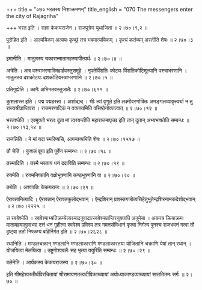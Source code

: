 +++
title = "०७० भरतस्य निशाक्रमणम्"
title_english = "070 The messengers enter the city of Rajagriha"

+++
भरत इति । राज्ञा केकयराजेन । राजपुत्रेण युधाजिता  ॥  २।७०।१,२  ॥   

  

पुरोहित इति । आत्ययिकम् अत्ययः कृच्छ्रं तत्र भवमात्ययिकम् । कृत्यं कर्तव्यम् अस्तीति शेषः  ॥  २।७०।३  ॥   

  

इमानीति । मातुलस्य चकारान्मातामहस्यापीत्यर्थः  ॥  २।७०।४  ॥   

  

अत्रेति । अत्र वस्त्राभरणादिमहार्हवस्तुसमूहे । नृपतेर्विंशतिः कोट्यः र्विशतिकोटिमूल्यानि वस्त्राभरणानि । मातुलस्य दशकोटयः दशकोटिवस्त्राभरणानि  ॥  २।७०।५  ॥   

  

प्रतिगृह्येति । कामैः अभिमतवस्तुजातैः  ॥  २।७०।६११  ॥   

  

कुशलास्त इति । पद्म पद्महस्ता । अर्शाद्यच् । श्रीः त्वां वृणुते इति लक्ष्मीवरणोक्तिः अमङ्गलव्यावृत्त्यर्था न तु राज्यश्रीप्राप्तिपरा । राजमरणादिकं न वक्तव्यमिति वसिष्ठेनोक्तत्वात्  ॥  २।७०।१२  ॥   

  

भरतश्चेति । एवमुक्तो भरतः दूता मां त्वरयन्तीति महाराजमापृच्छ इति तान् दूतान् अभ्यभाषतेति सम्बन्धः  ॥  २।७०।१३,१४  ॥   

  

राजन्निति । मे मां यदा स्मरिष्यसि, आगन्तव्यमिति शेषः  ॥  २।७०।१५१७  ॥   

  

तौ चेति । कुशलं ब्रूया इति पूर्वेण सम्बन्धः  ॥  २।७०।१८  ॥   

  

तस्मादिति । तस्मै भरताय धनं ददाविति सम्बन्धः  ॥  २।७०।१९  ॥   

  

रुक्मेति । रुक्मनिष्काणि वक्षोभूषणानि कण्ठभूषणानि वा  ॥  २।७०।२०  ॥   

  

तथेति । अश्वपतिः केकयराजः  ॥  २।७०।२१  ॥   

  

ऐरावतानित्यादि । ऐरावतान् ऐरावतकुलोद्भवान् । ऐन्द्रशिरान् प्रशस्तगजोत्पत्तिहेतुभूतेन्द्रशिरनामकदेशोद्भवान्  ॥  २।७०।२२२५  ॥   

  

स स्ववेश्मेति । स्ववेश्माभ्यतिक्रम्येत्यस्मादनुवादात्स्ववेश्मप्राप्तिरनुक्तापि अनुमेया । अयमत्र क्रियाक्रमः मातामहमातुलाभ्यां दत्तं धनं गृहीत्वा स्ववेश्म प्रविश्य तत्र गमनसंविधानं कृत्वा निर्गत्य पुनश्च राजभवनं गत्वा तौ दृष्ट्वा ततो निष्क्रम्य बहिर्निर्गत इति  ॥  २।७०।२६२८  ॥   

  

रथानिति । मण्डलचक्रान् मण्डलानि मण्डलाकाराणि मण्डलाकारतया योजितानि चक्राणि येषां तान् रथान् । योजयित्वा मेलयित्वा । उष्ट्रगोश्वबलैः सह भृत्या ययुरिति सम्बन्धः  ॥  २।७०।२९  ॥   

  

बलेनेति । आर्यकस्य केकयराजस्य  ॥  २।७०।३०  ॥   

  

इति श्रीमहेश्वरतीर्थविरचितायां श्रीरामायणतत्त्वदीपिकाख्यायां अयोध्याकाण्डव्याख्यायां सप्ततितमः सर्गः  ॥  २।७०  ॥   

  

  

